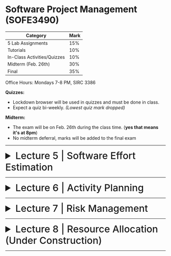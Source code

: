 # Software Project Management (SOFE3490)

| Category                     | Mark   |
|------------------------------|--------|
| 5 Lab Assignments            | 15%    |
| Tutorials                    | 10%    |
| In-Class Activities/Quizzes  | 10%    |
| Midterm (Feb. 26th)          | 30%    |
| Final                        | 35%    |

Office Hours: Mondays 7-8 PM, SIRC 3386


**Quizzes:**
- Lockdown browser will be used in quizzes and must be done in class. 
- Expect a quiz bi-weekly. *(Lowest quiz mark dropped)*

**Midterm:**
- The exam will be on Feb. 26th during the class time. (**yes that means it's at 8pm**)
- No midterm deferral, marks will be added to the final exam

---

<details>
  <summary style="font-size: 30px; font-weight: 500; cursor: pointer;">Lecture 5 | Software Effort Estimation</summary>
  
    
  # Outline:
  - Avoid the dangers of unrealistic estimates.
  - Understand the range of estimating methods that can be used
  - Estimate projects using a bottom-up approach
  - Count the function points and object points for a system
  - Estimate the effort needed to implement software using a procedural programming language
  - Understand the COCOMO approach
  
  # What makes a successful project?
- Delivering
- agreed functionality
- on time
- at the agreed cost
- with the required quality
- Stages:

1. set targets
2. Attempt to achieve targets


**BUT what if the targets are not achievable?**

  # Cost estimation model
- Cost estimation model is used to calculate the effort and schedule of a project.
- Cost estimation models give easy ways for reduce project risks and prepare plan for building the project.
- They are calculated using cost drivers.
- Cost drivers are critical features that have a direct impact on the project.

## Some problems with estimating
- Subjective nature of much of estimating
  - It may be difficult to produce evidence to support your precise target
- Political pressures
  - Managers may wish to reduce estimated costs in order to win support for acceptance of a project proposal
- Changing technologies
  - these bring uncertainties, especially in the early days when there is a ‘learning curve’
- Projects differ
  - Experience on one project may not be applicable to another
  
  
## Source Line of Code Technique (SLOC)
- The SLOC technique is an objective method of estimating or calculating the size of the project.
- The project size helps determine the resources, effort, cost, and duration required to complete the project.
- It is also used to directly calculate the effort to be spent on a project.
- We can use it when the programming language and the technology to be used are predefined.
- This technique includes the calculation of lines of codes (LOC), documentation of pages, inputs, outputs, and components of a software program.

## Exercise 5-1
- Calculate the productivity , SLOC per work month, of each of the projects in the following table, and also for the organization as a whole.
  
-  If the project leaders for projects “a” and “d” had correctly estimated the source number of lines of code (SLOC) and then used the average productivity of the organization to calculate the effort needed to complete the project, how far out would their estimate have been from the actual effort?

![exercise5-1](../static/SPM_5_1_1.png)
![exercise5-1](../static/SPM_5_1_2.png)
![exercise5-1](../static/SPM_5_1_3.png)

# Over and under-estimating
- Parkinson’s Law: ‘Work expands to fill the time available’
- Brook’s Law: putting more people on a late job makes is later!
- An over-estimate is likely to cause project to take longer than it would otherwise (i.e. Introducing and recruiting new people at the middle of the project)
- Weinberg’s Zeroth Law of reliability: ‘a software project that does not have to meet a reliability requirement can meet any other requirement’ (i.e. Under-estimated projects may not make it in time or budget but at least they are in a shorter time)

## An example of bad Estimate
- A project responsible to deliver a system for managing a lending process. It had an original estimation to finish in 9 months. Instead, it finished after 2 years. Clearly, in the eyes of the sponsor, stakeholders and steering committee, it was labeled a disaster. The worst part was that every time the team reported a status they asked only for 1 more month deadline extension. This presented, in their view, a realistic plan to finalize the scope. They worked an average of 12 hours a day, but the end result was a disappointment. The project for the next years became the benchmark of what could be done wrong.

- In another country of the same bank with almost the same project scope, they had an estimation of 3 years. They finished 2 months ahead of time and were praised for the achievement.

- Motivation and morale are enhanced where targets are achievable
- Several unsuccessful attempts and unattainable targets reduce motivation
- People claim the success but blame the organization for the failure

## Basis for successful estimating
- Information about past projects
  - Need to collect performance details about past project: how big were they? How much effort/time did they need?
- Need to be able to measure the amount of work involved
  - Traditional size measurement for software is ‘lines of code’ – but this can have problems
  - Discuss problems with SLOC and KLOC?

## A taxonomy of estimating methods
- Bottom-up - activity based, analytical
- Parametric or algorithmic models e.g. function points
- Expert opinion - just guessing?
- Analogy - case-based, comparative
- Parkinson and 'price to win'.

# Bottom-up versus top-down
- **Bottom-up**
  - identify all tasks that have to be done – so quite time-consuming
  - use when you have no data about similar past projects
  - First top-down (in task level), i.e. work breakdown schedule(WBS) and then bottom-up
- **Top-down**
  - produce overall estimate based on project cost drivers
  - based on past project data
  - divide overall estimate between jobs to be done

## Bottom-up estimating
1. Break project into smaller and smaller components
2. Stop when you get to what one person can do in one/two weeks
3. Estimate costs for the lowest level activities
4. At each higher level calculate estimate by adding estimates for lower levels
[If you have never done something before you can imagine what you could do in about a week.]

## Top-down estimating

![topdownestimates](../static/SPM_5_2.png)

# Algorithmic/Parametric models
- Constructive Cost Model (COCOMO) (lines of code) and function points examples of these
- In CoCoMo, the model parameters are derived from fitting a regression formula using data from historical projects

guess -> algorithm -> estimate

**but what is desired is**

system characteristic -> algorithm -> estimate

- The problems with COCOMO is that the input parameter for system size is an estimate of lines of code. This is going to have to be an estimate at the beginning of the project.
- Function points counts various features of the logical design of an information system and produces an index number which reflects the amount of information processing it will have to carry out. This can be crudely equated to the amount of code it will need.

## Parametric models - the need for historical data
- simplistic model for an estimate
  - estimated effort = (system size) / productivity
- For example:
  - system size = lines of code (estimated) productivity = lines of code per day (measured based on previous projects)
  - productivity = (system size) / effort
    - based on past projects
  - This is analogous to calculating speed from distance and time.

- Some models focus on task or system size e.g. **Function Points**
- FPs originally used to estimate Lines of Code, rather than effort

![fp](../static/SPM_5_3_1.png)

- Other models focus on productivity: e.g. COCOMO
- Lines of code (or FPs etc) an input

![cocomo](../static/SPM_5_3_2.png)

## COCOMO
- COCOMO originally was based on a size parameter of lines of code (actually ‘thousand of delivered source code instructions’ or KDSI).
- Newer versions recognize the use of functions points as a size measure, but convert them to a number called ‘equivalent lines of code’ (ELOC)
- Also known as the nominal estimate or nominal effort
- Based on person-month:

   E<sub>_i_</sub> = _a_ * (KLOC)<sup>_b_</sup>

  - where _a_ and _b_ are constants and depend on the project type, and KLOC is lines of code (measured in thousands).

### Project types

- **Organic projects:** Organization has a lot of experience doing such projects; requirements are less stringent (i.e. small, straightforward projects)
- **Semi-detatched projects:** Medium-size, more complex (i.e., OSes or compiler projects)
- **Embedded projects:** Stringent requirements, fairly complex, organization has little or no experience in the area.

## COCOMO constants for different types of projects:

|Project Type|a|b|
|-|-|-|
|Organic|3.2|1.05|
|Semi-detatched|3.0|1.12|
|Embedded|2.8|1.20|

Ex: Software project with an estimated 8000 lines of code (LOC) and is considered organic has an initial effort calculated to be:

 E<sub>_i_</sub> = 3.2 * (8)<sup>1.05</sup>

 = 28 person-months

Ex: Software project with an estimated 10000 lines of code (LOC) and is considered embedded has an initial effort calculated to be:

 E<sub>_i_</sub> = 2.8 * (10)<sup>1.20</sup>

 = 44 person-months

## Cocomo Duration Estimation

**Formula for duration calculation:** D = _c_ * E<sup>_d_</sup>

- where _c_ and _d_ are constants and depend on the project type, and E is effort (formula above).

|Project Type  | c | d  |
|--------------|---|----|
| Organic      |2.5|0.38|
|Semi-detatched|2.5|0.35|
| Embedded     |2.5|0.32|

Ex: Software project with an estimated 20000 lines of code (LOC) and is considered organic has a duration calculated to be:

 E<sub>_i_</sub> = 3.2 * (20)<sup>1.05</sup>

 = 74.34
 = 74-person months

 D = 2.5 * 74<sup>0.38</sup>

 = 12.8
 = 13 months

# Expert judgement
- Asking someone who is familiar with and knowledgeable about the application area and the technologies to provide an estimate
- Particularly appropriate where existing code is to be modified
- Research shows that experts judgement in practice tends to be based on analogy

## Estimating by analogy
![analogy](../static/SPM_5_4.png)

## Stages: identify
- Significant features of the current project
- previous project(s) with similar features
- differences between the current and previous projects
- possible reasons for error (risk)
- measures to reduce uncertainty

![machine assistance](../static/SPM_5_5.png)

Euclidean distance = √( (I<sub>t</sub> - I<sub>s</sub>)<sup>2</sup> + (I<sub>t</sub> - O<sub>s</sub>)<sup>2</sup> )

# Function Points (FP)
- Measure the amount of functionality in a software application
- The large the number of function points, the more functionality
- Function points allow for scaling
- Measure the size of requirements

![function points](../static/SPM_5_6.png)

# Parametric models
We are now looking more closely at four parametric models:

1. Albrecht/IFPUG function points

2. Symons/Mark II function points

3. COSMIC function points

4. COCOMO81 and COCOMO II

Note: Recall that function points model system size, while COCOMO focuses on productivity factors.

## Albrecht/IFPUG function points
- Albrecht worked at IBM and needed a way of measuring the relative productivity of different programming languages.
- Needed some way of measuring the size of an application without counting lines of code.
- Identified five types of component or functionality in an information system
- Counted occurrences of each type of functionality in order to get an indication of the size of an information system

### Five function types
  1. Logical interface file (LIF) types – equates roughly to a data store in systems analysis terms. Created and accessed by the target system
  2. External interface file types (EIF) – where data is retrieved from a data store which is actually maintained by a different application.
  3. External input (EI) types – input transactions which update internal computer files
  4. External output (EO) types – transactions which extract and display data from internal computer files. Generally involves creating reports.
  5. External inquiry (EQ) types – user initiated transactions which provide information but do not update computer files. Normally the user inputs some data that guides the system to the information the user needs.

### Albrecht complexity multipliers
|External user types |Low complexity| Medium complexity| High complexity|
|-|-|-|-|
|EI| 3| 4| 6|
|EO| 4| 5| 7|
|EQ| 3| 4| 6|
|LIF| 7| 10| 15|
|EIF| 5| 7| 10|

### Examples
Payroll application has:
1. Transaction to input, amend and delete employee details – an EI that is rated of medium complexity
2. A transaction that calculates pay details from timesheet data that is input – an EI of high complexity
3. A transaction of medium complexity that prints out pay-to-date details for each employee – EO
4. A file of payroll details for each employee – assessed as of medium complexity LIF
5. A personnel file maintained by another system is accessed for name and address details – a simple EIF

What would be the FP counts for these?

FP counts
1. Medium EI 4 FPs
2. High complexity EI 6 FPs
3. Medium complexity EO 5 FPs
4. Medium complexity LIF 10 FPs
5. Simple EIF 5 FPs

Total 30 FPs

If previous projects delivered 5 FPs a day, implementing the above should take 30/5 = 6 days

### Development Effort Multipliers (DEM)

- According to COCOMO, the major productivity drivers include:
  - Product attributes: required reliability, database size, product complexity
  - Computer attributes: execution time constraints, storage constraints, virtual machine (VM) volatility
  - Personnel attributes: analyst capability, application experience, VM experience, programming language experience
  - Project attributes: modern programming practices, software tools, schedule constraints
    
## COCOMO II

- An updated version of COCOMO:
  - There are different COCOMO II models for estimating at the ‘early design’ stage and the ‘post architecture’ stage when the final system is implemented. We’ll look specifically at the first.
  - The core model is:
    pm = A(size)<sup>(sf)</sup> × (em<sub>1</sub>) × (em<sub>2</sub>) × (em<sub>3</sub>)...
    - **pm** = person months
    - **A** is 2.94
    - **size** is number of thousands of lines of code
    - **sf** is the scale factor
    - **em** is an effort multiplier

### COCOMO II Scale factor

- Based on five factors which appear to be particularly sensitive to system size
1. Precedentedness (PREC). Degree to which there are past examples that can be consulted
2. Development flexibility (FLEX). Degree of flexibility that exists when implementing the project
3. Architecture/risk resolution (RESL). Degree of uncertainty about requirements
4. Team cohesion (TEAM).
5. Process maturity (PMAT) could be assessed by CMMI

### COCOMO II Scale factor values
|Driver| Very low| Low| Nominal| High| Very high| Extra high|
|-|-|-|-|-|-|-|
|PREC| 6.20| 4.96| 3.72| 2.48| 1.24| 0.00|
|FLEX| 5.07| 4.05| 3.04| 2.03| 1.01| 0.00|
|RESL| 7.07| 5.65| 4.24| 2.83| 1.41| 0.00|
|TEAM| 5.48| 4.38| 3.29| 2.19| 1.10| 0.00|
|PMAT| 7.80| 6.24| 4.68| 3.12| 1.56| 0.00|

### Example of scale factor
-  A software development team is developing an application which is very similar to previous ones it has developed. PREC is very high (score 1.24).
-  A very precise software engineering document lays down very strict requirements. FLEX is very low (score 5.07).
-  The good news is that these tight requirements are unlikely to change (RESL is high with a score 2.83).
-  The team is tightly knit (TEAM has high score of 2.19), but processes are informal (so PMAT is low and scores 6.24)

### Scale factor calculation

The formula for sf is

sf = B + 0.01 × Σ scale factor values
i.e. sf = 0.91 + 0.01 × (1.24 + 5.07 + 2.83 + 2.19 + 6.24)

= 1.0857

If system contained 10 KLOC then estimate would be 2.94 x 101.0857 = 35.8 person months

Using exponentiation (‘to the power of’) adds disproportionately more to the estimates for larger applications

B: is constant set at 0.91

## Effort multipliers
As well as the scale factor effort multipliers are also assessed:

|Abbreviation|Function|
|-|-|
|RCPX| Product reliability and complexity|
|RUSE| Reuse required|
|PDIF| Platform difficulty|
|PERS| Personnel capability|
|PREX| Personal experience|
|FCIL| Facilities available|
|SCED| Schedule pressure|

**Table of effort multipliers**
||Extra low| Very low| Low| Nominal| High| Very high| Extra high|
|-|-|-|-|-|-|-|-|
|RCPX| 0.49| 0.60| 0.83| 1.00| 1.33| 1.91| 2.72|
|RUSE|     |     | 0.95| 1.00| 1.07| 1.15| 1.24|
|PDIF|     |     | 0.87| 1.00| 1.29| 1.81| 2.61|
|PERS| 2.12| 1.62| 1.26| 1.00| 0.83| 0.63| 0.50|
|PREX| 1.59| 1.33| 1.12| 1.00| 0.87| 0.74| 0.62|
|FCIL| 1.43| 1.30| 1.10| 1.00| 0.87| 0.73| 0.62|
|SCED|     | 1.43| 1.14| 1.00| 1.00| 1.00|     |

### Example
- Say that a new project is similar in most characteristics to those that an organization has been dealing for some time
- **except**
  - the software to be produced is exceptionally complex and will be used in a safety critical system.
  - The software will interface with a new operating system that is currently in beta status.
  - To deal with this the team allocated to the job are regarded as exceptionally good, but do not have a lot of experience on this type of software.
    
- RCPX very high 1.91
- PDIF very high 1.81
- PERS extra high 0.50
- PREX nominal 1.00
  
All other factors are nominal
Say estimate is 35.8 person months
With effort multipliers this becomes 35.8 x 1.91 x 1.81 x 0.5 = 61.9 person months

# Some conclusions: how to review estimates

**Ask the following questions about an estimate:**
- What are the task size drivers?
- What productivity rates have been used?
- Is there an example of a previous project of about the same size?
- Are there examples of where the productivity rates used have actually been found?

</details>

---

<details>
  <summary style="font-size: 30px; font-weight: 500; cursor: pointer;">Lecture 6 | Activity Planning</summary>

  # Objectives:
  - Produce an activity plan for a project
  - Estimate the overall duration of a project
  - Create a critical path and precedence network for a project

# Scheduling
Time is nature's way of stopping everything happening at once.

Having:
- worked out a method of doing the project
- identified the tasks to be carried
- assessed the time needed to do each task
- need to allocate dates/times for the start and end of each activity

## Activity networks

These help us to:
- Assess the feasibility of the planned project completion date
- Identify when resources will need to be deployed to activities
- Calculate when costs will be incurred
- This helps the co-ordination and motivation of the project team

## Defining activities

Activity networks are based on some assumptions:
- A project is:
  - Composed of a number of activities
  - May start when at least one of its activities is ready to start
  - Completed when all its activities are completed

![activity](../static/SPM_6_1.png)

- An activity
  - Must have clearly defined start and end-points
  - Must have resource requirements that can be forecast: these are assumed to be constant throughout the project
  - Must have a duration that can be forecast
  - May be dependent on other activities being completed first (precedence networks)

![activity](../static/SPM_6_2.png)

![step wise overview](../static/SPM_6_3.png)

1. Work-based: draw-up a Work Breakdown Structure listing the work items needed
2. Product-based approach
  - List the deliverable and intermediate products of project – product breakdown structure (PBS)
  - Identify the order in which products have to be created
  - Work out the activities needed to create the products

![breakdown structure](../static/SPM_6_4.png)

3. The IBM MITP approach suggested the following 5 levels:
  - Level 1: Project
  - Level 2: Deliverables
  - Level 3: Components – which are key work items needed to produce the deliverables
  - Level 4: Work packages: groups of tasks needed to produce the components
  - Level 5: Tasks

MITP: Managing the Implementation of the Total Project is IBM`s project management delivery method and is a key component of IBM`s UK Project

![hybrid approach](../static/SPM_6_5_1.png)

![The final outcome](../static/SPM_6_5_2.png)

We have done two separate things using bar chart:
1. Sequencing: by considering dependencies between tasks
2. Scheduling: by considering the availability of developers and staff

The two are combined, but we would like to separate them, it is good especially for larger projects. This is why we introduce network planning models.

# Network Planning Models
- They model the project’s activities and their relationships as a network.
- In the network, time flows from left to right.
- Critical Path Method (CPM)
- Program Evaluation Review Technique (PERT).
- In industry, almost all network planning models are called CPM (Critical Path Method).

## PERT
- Program Evaluation and Review Technique
- PERT was devised to support the development of the Polaris missile in the late 1950’s.
- PERT (precedence approach) is an activity-on-node notation – the ‘nodes’ are the boxes which represent activities
- The original PERT is activity-on-arrow approach (like CPM).

## CPM
- Critical Path Method
- CPM was developed by Du Pont Chemical Company who published the method in 1958.
- CPM uses an activity-on-arrow notation where the arrows are the activities.

![pert vs cpm](../static/SPM_6_6.png)

### Drawing up a PERT diagram
- No looping back is allowed – deal with iterations by hiding them within single activities
- milestones – ‘activities’, such as the start and end of the project, which indicate transition points. They have zero duration.

### Lagged activities
- Where there is a fixed delay between activities (e.g. seven days notice has to be given to users that a new release has been signed off and is to be installed.)

Acceptance testing (20 days) --(7 days)--> Install new release (1 day)

Types of links between activities
- Finish to start

![finish to start](../static/SPM_6_7_1.png)


- Finish to start: The following activity starts when the previous one has been finished
  - e.g. testing starts when coding has been completed

- Start to start/Finish to finish

![start to start](../static/SPM_6_7_2.png)

- Start to start: When one activity starts another has to start as well
  - e.g. when prototype testing starts amendment documentation has to start as well

- Finish to finish: when one activity finishes the other must finish too
  - e.g. when the testing of the prototype is completed so is the documentation of any amendments
- You could use these with lags e.g. documentation of the changes to the prototype starts 1 day after the testing and finishes 2 days after testing has been completed

- Start to finish

![start to finish](../static/SPM_6_7_3.png)

- Start to finish – in the example when the cutover to the new system takes place, the operation of the temporary system is no longer needed. Although the cutover depends of the acceptance testing to be completed, the implication is that the cutover might not start straight after acceptance testing.

# Adding time to the network model: Start and finish times

- Activity ‘write report software’
- Earliest Start (ES)
- Earliest Finish (EF) = ES + duration
- Latest Finish (LF) = latest task can be completed without affecting project end
- Latest Start (LS) = LF - duration

![start to finish](../static/SPM_6_8.png)

## Example
- earliest start = day 5
- latest finish = day 30
- duration = 10 days

- earliest finish = ?
- latest start = ?

Float = LF - ES - duration

- The **earliest finish (EF)** would be day 5 plus 10 days i.e. day 15.
- The latest start (LS) would be day 30 – 10 days i.e. day 20
- The float would be 30 – 5 – 10 = 15 days
- This also is the same as LF – EF or LS - ES

‘Day 0’
- Note that in the last example, day numbers used rather than actual dates
- Makes initial calculations easier – not concerned with week-ends and public holidays
- For finish date/times Day 10 means at the END of Day 10.
- For a start date/time Day 1 also means at the END of Day 1.
- The first activity therefore begin at Day 0 i.e. the end of Day 0 i.e. the start of Day 1.

![notation](../static/SPM_6_9.png)

## 1. Forward pass
- Is carried out to calculate the earliest dates on which each activity may be started and completed
- Start at beginning (Day 0) and work forward following chains.
- Earliest start date for the current activity = earliest finish date for the previous
- When there is more than one previous activity, take the **latest** earliest finish

![activity network example](../static/SPM_6_10_1.png)

## 2. Backward pass
- Is to carry out a backward pass to calculate the latest date at which each activity may be started and finished without delaying the end date of the project.
- Start from the last activity
- We assume that the latest finish (LF) for the last activity = earliest finish (EF)
- work backwards
- Latest finish for current activity = Latest start for the previous activity
- More than one previous activity - take the earliest LS
- Latest start (LS) = LF for activity - duration

![activity network example](../static/SPM_6_10_2.png)
![labelling conventions](../static/SPM_6_10_3.png)

# Float
- Activity’s float (total float): the difference between activity earliest start and latest start (or earliest finish and latest finish)
- It is a measure of how much the start or completion of an activity may be delayed without affecting the end date of the project.

Float = Latest finish (LF) - Earliest start (ES) - Duration

![example](../static/SPM_6_11_1.png)

- Free float: the time by which an activity may be delayed without affecting any subsequent activity
- Free float = EF(current activity) – ES(next activity)

![example](../static/SPM_6_11_2.png)

-  Interfering float: the difference between total float and free float
-  Interfering float= Total float - free float

![example](../static/SPM_6_11_3.png)

![free and interfering float](../static/SPM_6_11_4.png)

- **Total float** = LF – ES – duration (or LS-ES or LF-EF)
- **Free float** = ES for following activity – EF for the current
- **Interfering float** = total float – free float

# Critical path
- Any delay to any activity in the critical path will delay the completion of the project.
- Activities in the critical path needs more attention and monitoring
- If we want to deliver any project earlier we have to work on shortening the duration of activities in the critical path
- Note the path through network with zero floats
- Can there be more than one critical path?
- Yes, there could be more than one critical path if the two longest paths through the network were of equal length.
- Can there be no critical path?

![critical path](../static/SPM_6_12_1.png)
![critical path](../static/SPM_6_12_2.png)





</details>

---

<details>
  <summary style="font-size: 30px; font-weight: 500; cursor: pointer;">Lecture 7 | Risk Management</summary>

# Outline
- Definition of ‘risk’ and ‘risk management’
- Some ways of categorizing risk
- Risk management
  - Risk identification – what are the risks to a project?
  - Risk analysis – which ones are really serious?
  - Risk planning – what shall we do?
  - Risk monitoring – has the planning worked?
- We will also look at PERT risk and critical chains
  - PERT: Program Evaluation Review Technique

# Some definitions of risk
- 'the chance of exposure to the adverse consequences of future events' - PRINCE2
- 'an uncertain event or condition that, if it occurs, has a positive or negative effect on a project’s objectives' - PM-BOK

- Risks relate to **possible future** problems, not current ones
- They involve a possible cause and its effect(s) e.g. developer leaves > task delayed

Note that good risk management may identify situations where an unexpected future event might present an opportunity to be exploited e.g. a task being less difficult than expected.

![step wise](../static/SPM_7_1.png)
![categories of risk](../static/SPM_7_2.png)

- **Actors**
  - Relate to all those involved in the project including both developers, users and managers e.g. a risk could be that high staff turnover leads to information of importance to the project being lost.

- **Technology**
  - Both that used to implement the project and that embedded in the project deliverables – risk could be that the technologies selected are not in fact appropriate.

- **Structure**
  - This includes management procedures. Risk here is that a group who needs to carry out a particular project task are not informed of this need because they are not part of the project communication network.

- **Tasks**
  - The work to be carried out. A typical risk is that the amount of effort needed to carry out the task is underestimated.

# A framework for dealing with risk
- The planning for risk includes these steps:
  1. Risk identification – what risks might there be?
  2. Risk analysis and prioritization – which are the most serious risks?
  3. Risk planning – what are we going to do about them?
  4. Risk monitoring – what is the current state of the risk?

## 1 - Risk identification
- Approaches to identifying risks include:
  - Use of checklists – usually based on the experience of past projects
  - Brainstorming – getting knowledgeable stakeholders together to pool concerns
  - Causal mapping – identifying possible chains of cause and effect

## Boehm’s top 10 development risks
| _Risk_ | _Risk reduction techniques_ |
|-|-|
| Personnel shortfalls | Staffing with top talent; job matching; teambuilding; training and career development; early scheduling of key personnel |
| Unrealistic time and cost estimates | Multiple estimation techniques; design to cost; incremental development; recording and analysis of past projects; standardization of methods |
| Developing the wrong software functions | Improved software evaluation; formal specification methods; user surveys; prototyping; early user manuals |
| Developing the wrong user interface | Prototyping; task analysis; user involvement |
| Gold plating | Requirements scrubbing, prototyping, design to cost |
| Late changes to requirements | Change control, incremental development |
| Shortfalls in externally supplied components | Benchmarking, inspections, formal specifications, contractual agreements, quality controls |
| Shortfalls in externally performed tasks | Quality assurance procedures, competitive design etc. |
| Real time performance problems | Simulation, prototyping, tuning |
| Development technically too difficult | Technical analysis, cost-benefit analysis, prototyping, training |

## 2 - Risk Analysis and Prioritization
- Risk Exposure (RE)
  - = (potential damage) x (probability of occurrence)

_Ideally_
- **Potential damage**: a money value e.g. a flood would cause $0.5 millions of damage
- **Probability** 0.00 (absolutely no chance) to 1.00 (absolutely certain) e.g. 0.01 (one in hundred chance)
- RE = $0.5m x 0.01 = $5,000
- Crudely analogous to the amount needed for an insurance premium

### Risk probability: qualitative descriptors

| _Probability level_ | _Range_ |
|-|-|
| High | Greater than 50% chance of happening |
| Significant | 30-50% chance of happening |
| Moderate | 10-29% chance of happening |
| Low | Less than 10% chance of happening |

Managers would be happier identifying an approximate range rather than a precise probability.

### Qualitative descriptors of impact on cost and associated range values

| _Probability level_ | _Range_ |
|-|-|
| High | Greater than 30% above budgeted expenditure |
| Significant | 20 to 29% above budgeted expenditure |
| Moderate | 10 to 19% above budgeted expenditure |
| Low | Within 10% of budgeted expenditure. |

The problem with the qualitative approach is how do you combine the judgements about probability and impact – you can’t multiply them together.

![example](../static/SPM_7_3.png)
![probability impact matrix](../static/SPM_7_4.png)

## 3 - Risk Planning
- Risks can be dealt with by:
  - Risk acceptance
    - The cost of avoiding the risk may be greater than the actual cost of the damage that might be inflicted.
    - The tactic of allowing some risk that is not too costly to manage.
  - Risk avoidance
    - Avoid the environment in which the risk occurs
    - Example: buying an OTS (Off-The-shelf) application would avoid a lot of the risks associated with software development e.g. poor effort estimation. 
  - Risk reduction
    - The risk is accepted but actions are taken to reduce its likelihood.
    - Example: Prototypes ought to reduce the risk of incorrect requirements.  
  - Risk transfer
    - The risk is transferred to another person or organization.
    - Example: The risk of effort estimation can be transferred by negotiating a fixed price contract with an outside software supplier.
  - Risk mitigation/contingency measures
    - We try to reduce the impact if the risk does occur
    - Example: taking backups to allow rapid recovery in the case of data corruption 
 
# Risk Reduction Leverage
- An insurance company might reduce the fire insurance premium from $2k to $1k on condition that a fire alarm is installed. The insured costumer would save $1k a year by investing $500 so it would be worth doing.
- Not every risk reduction action is cost-effective. This is why sometimes we accept the risk.
- If “risk exposure” value can be calculated as a financial value, the cost-effectiveness of a risk reduction action can be assessed by calculating the Rick Reduction Leverage.
- We estimate RE before and after risk reduction.
- Risk Reduction Leverage
  - = (RE<sub>before</sub> - RE<sub>after</sub>)/ (cost of risk reduction)
- RE<sub>before</sub> is risk exposure before risk reduction e.g. 1% chance of a fire causing $200k damage
- RE<sub>after</sub> is risk exposure after risk reduction e.g. fire alarm costing $500 reduces probability of fire damage to 0.5%
- RRL = (1% of $200k)-(0.5% of $200k)/$500 = (0.01*200k)-(0.005*200k)/500=2
- RRL > 1.00 therefore worth doing







</details>

---

<details>
  <summary style="font-size: 30px; font-weight: 500; cursor: pointer;">Lecture 8 | Resource Allocation (Under Construction)</summary>

# Building versus buying software

![step wise diagram](../static/SPM_4_1.png)

We are concerned with choosing the right approach to a particular project: variously called technical planning, project analysis, methods engineering and methods tailoring

- In-house: often the methods to be used dictated by organizational standards
  - Developers and clients belong to same organization
- Suppliers: need for tailoring as different customers have different needs

![build or buy](../static/SPM_4_2.png)

## Some advantages of off-the-shelf (OTS) software
- Cheaper as supplier can spread development costs over a large number of customers
- Software already exists
  - Can be trialled by potential customer
  - No delay while software being developed
- Where there have been existing users, bugs are likely to have been found and eradicated

## Some possible disadvantages of off-the-shelf
- Customer will have same application as everyone else: no competitive advantage, but competitive advantage may come from the way application is used
- Customer may need to change the way they work in order to fit in with OTS application
- Customer does not own the code and cannot change it
- Danger of over-reliance on a single supplier
- Chapter 10: managing contracts for more detail

## Choosing Technologies
- An outcome of project analysis will be the selection of the most appropriate methodologies and technologies.
  - Methodologies include techniques like OO dev.
  - Structured systems analysis and design methodology (SSADM) is a set of standards for systems analysis and application design
- While technologies include mobile apps dev., use knowledge-base system tools, etc.


# Taking account of the characteristics of the project
- Some of the questions to be asked before starting with the project.
  - Is it data oriented and a control oriented system?
  - Will the software to be produced be a general package or application specific?
  - Is the system safety-critical?
  - What is the nature of the hardware/software environment in which the system will operate?
  
## General approach
- Look at risks and uncertainties e.g.
  - are requirement well understood?
  - are technologies to be used well understood?
    
- Look at the type of application being built e.g.
  - information system? embedded system?
    
- Clients’ own requirements
  - need to use a particular method

## Structure versus speed of delivery

### Structured approach
- Also called ‘heavyweight’ approaches
- Step-by-step methods where each step and intermediate product is carefully defined
- Emphasis on getting quality right first time
- Example: use of UML (Universal Modelling Language) and USDP (Unified Software Development Process)
- Future vision: Model-Driven Architecture (MDA). UML supplemented with Object Constraint Language, press the button and application code generated from the UML/OCL model

![life of the unified process](../static/SPM_4_3.png)

## Characteristics of the Unified Process
- Architecture Centric
  - architecture sits at the heart of the project team's efforts to shape the system
- Iterative and Incremental (see below)
- Consists of 4P’s(People, process, product, and project)
- Focus on Risk
  - requires the project team to focus on addressing the most critical risks early in the project life cycle

![iterative](../static/SPM_4_4.png)

## Structured Approach Advantages vs. Disadvantages

| Advantage of Structured approach | Disadvantage of Structured approach |
|-|-|
| Resolve the project risks related with the changing requirements | Complex and disorganized development process |
| Integration requires less time as it is carried out through out the software development life cycle | Reusability is impossible to the project which incorporates new technology |
| Since the components are reusable, development phase consumes less time | Expect expert time members. |
| Focuses on accurate documentation, hence can be considered as a complete methodology | High expense can be involved in heavy documentation |
| | Issues may arise at the testing phase due to too many integrations |
| | Customers are not interested in this approach |

## Structure versus speed of delivery
- Agile methods
  - Emphasis on speed of delivery rather than documentation
- RAD (Rapid Application Development)
  - emphasized use of quickly developed prototypes
- JAD (Joint Application Development).
  - Requirements are identified and agreed in intensive workshops with users
  - Hot-houses

## Joint Application Development
Also known as Joint Application Design

- Used for requirement elicitation
- Group orientated
- Facilitated through workshop sessions

## JAD Team Roles
- Sponsor
  - One or more individuals
- Facilitator
  - There can be only one
- Participant
  - Multiple individuals based scope and complexity
- Scribe
  - Typically one individual

## What is Agile Methodology?
- It’s a philosophy that means breaking projects down into small goals and working towards those goals while adding new goals
  - Individuals and interactions over processes and tools
  - Working software over comprehensive documentation
  - Customer collaboration over contract negotiation
  - Responding to change over following a plan

![agile methods1](../static/SPM_4_5_1.png)

![agile methods2](../static/SPM_4_5_2.png)

![example](../static/SPM_4_5_3.png)

# Process models

## Choice of process models
- 'Waterfall', also known as 'one-shot', 'once-through'
- Incremental delivery
- Evolutionary development

Also use of ‘agile methods’ e.g. extreme programming: mainly a particular way of carrying out incremental and evolutionary development

## Waterfall

![waterfall](../static/SPM_4_6_1.png)

Waterfall Advantages

- The 'classical' model
- Easy to understand and use
- Imposes structure on the project
- Works effectively once the requirements are well understood.
- Easy to manage, no overlaps in between phases
- Every stage needs to be checked and signed off
- V model approach is an extension of waterfall where different testing phases are identified which check the quality of different development phases (V model will be discussed in Chapter 13)

BUT
- limited scope for iteration

## Prototyping and iterative approaches

![prototyping](../static/SPM_4_6_2.png)

### Evolutionary Delivery: Prototyping

Major prototyping approaches:
- 'Throw away' prototypes
- Evolutionary prototypes

What is being prototyped?
- Human-computer interface
- Functionality 

### Reasons for Prototyping:
- learning by doing
- improved communication
- improved user involvement
- a feedback loop is established
- reduces the need for documentation
- reduces maintenance costs i.e. changes after the application goes live
- prototype can be used for producing expected results

### Prototyping: Some Dangers
- users may misunderstand the role of the prototype
- lack of project control and standards possible
- additional expense of building prototype
- focus on user-friendly interface could be at expense of machine efficiency

### Other ways of categorizing prototyping
- what is being learnt?
  - organizational prototype
  - hardware/software prototype ('experimental')
  - application prototype ('exploratory')
- to what extent
  - mock-ups
  - simulated interaction
  - partial working models: vertical versus horizontal

## Incremental delivery

![incremental](../static/SPM_4_6_3.png)

![incremental process](../static/SPM_4_6_4.png)

### Incremental approach: benefits
- feedback from early stages used in developing latter stages
- shorter development thresholds: important when requirements are likely to change
- user gets some benefits earlier: may assist cash flow
- project may be put aside temporarily: more urgent jobs may emerge
- reduces ‘gold-plating’: features requested but not used 

### Incremental approach: disadvantages
- loss of economy of scale: some costs will be repeated
- 'software breakage': later increments might
- change earlier increments

### The outline incremental plan
- steps ideally 1% to 5% of the total project
- non-computer steps should be included
- ideal if a step takes one month or less:
  - not more than three months
- each step should deliver some benefit to the user
- some steps will be physically dependent on others

### Which step first?
- some steps will be pre-requisite because of physical dependencies
- others may be in any order
- value to cost ratios may be used
- V/C where
  - V is a score 1-10 representing value to customer
  - C is a score 0-10 representing cost to developers

### V/C ratios: an example
| step | value | cost | ratio | placement |
|-|-|-|-|-|
| profit reports | 9 | 1 | 9 | 2nd |
| online database | 1 | 9 | 0.11 | 5th |
| ad hoc enquiry | 5 | 5 | 1 | 4th |
| purchasing plans | 9 | 4 | 2.25 | 3rd |
| profit-based pay for managers | 9 | 0 | inf | 1st |


# Agile approaches
Structured development methods have some perceived advantages
- produce large amounts of documentation which can be largely unread
  - documentation has to be kept up to date
  - division into specialist groups and need to follow procedures stifles communication
  - users can be excluded from decision process
The answer? 'Agile' methods?

## Atern/Dynamic system development method (DSDM)
- UK-based consortium
- arguably DSDM can be seen as replacement for SSADM
- DSDM is more a project management approach than a development approach
- Can still use DFDs, LDSs etc!
- An update of DSDM has been badged as 'Atern'

## Six core Atern/DSDM principles
1. Focus on business need
2. Delivery on time – use of time-boxing
3. Collaborate
4. Never compromise quality
5. Deliver iteratively by using prototype
6. Build incrementally

![Atern/DSDM framework](../static/SPM_4_7.png)

## Atern DSDM: time-boxing
- time-box fixed deadline by which something has to be delivered
- typically two to six weeks
- MoSCoW priorities
  - Must have - essential
  - Should have - very important, but system could operate without
  - Could have
  - Want - but probably won’t get!
 
## Extreme programming
- increments of one to three weeks
- customer can suggest improvement at any point
- argued that distinction between design and building of software are artificial (face to face Communication)
- code to be developed to meet current needs only
- frequent re-factoring to keep code structured
- developers work in pairs
- test cases and expected results devised before software design
- after testing of increment, test cases added to a consolidated set of test cases

## Limitations of extreme programming
- Reliance on availability of high quality developers
- Dependence on personal knowledge – after development knowledge of software may decay making future development less easy
- Rationale for decisions may be lost e.g. which test case checks a particular requirement
- Reuse of existing code less likely

![macro/micro processes](../static/SPM_4_8.png)

# 'rules of thumb' about approach to be used

- IF uncertainty is high
  - THEN use evolutionary approach
- IF complexity is high but uncertainty is not
  - THEN use incremental approach
- IF uncertainty and complexity both low
  - THEN use one-shot
- IF schedule is tight
  - THEN use evolutionary or incremental 

![combinations of approach](../static/SPM_4_9.png)


</details>

---
